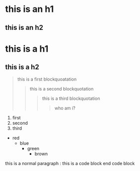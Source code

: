 this is an h1
=============

this is an h2
-------------

# this is a h1
## this is a h2

> this is a first blockquoatation
>   > this is a second blockquotation
>   >   > this is a third blockquotation
>   >   > > who am i?


1. first
2. second
3. third

* red
  * blue
    * green
       * brown

this is a normal paragraph : 
  this is a code block
end code block
